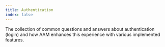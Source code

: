 ```yaml
---
title: Authentication
index: false
---
```


The collection of common questions and answers about authentication (login) and how AAM enhances this experience with various implemented features.